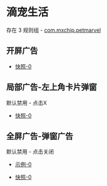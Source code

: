 # 滴宠生活

存在 3 规则组 - [com.mxchip.petmarvel](/src/apps/com.mxchip.petmarvel.ts)

## 开屏广告

- [快照-0](https://i.gkd.li/i/14717741)

## 局部广告-左上角卡片弹窗

默认禁用 - 点击X

- [快照-0](https://i.gkd.li/i/13989316)

## 全屏广告-弹窗广告

默认禁用 - 点击关闭

- [示例-0](https://m.gkd.li/57941037/de4ea9ad-c85f-4ace-bd4e-7b7fc9adbc2a)

- [快照-0](https://i.gkd.li/i/14717743)
